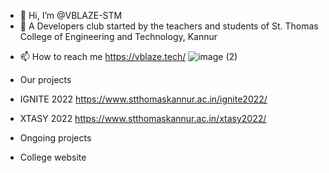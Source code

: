 - 👋 Hi, I’m @VBLAZE-STM
- 👀 A Developers club started by the teachers and students of St. Thomas College of Engineering and Technology, Kannur
<!-- - 🌱 I’m currently learning 
- 💞️ I’m looking to collaborate on ... -->
- 📫 How to reach me https://vblaze.tech/
![image (2)](https://user-images.githubusercontent.com/118287732/201958751-1c5c09fc-4d41-47a2-92e0-7b89c1423c19.png)

<!---
VBLAZE-STM/VBLAZE-STM is a ✨ special ✨ repository because its `README.md` (this file) appears on your GitHub profile.
You can click the Preview link to take a look at your changes.
--->

- Our projects
- IGNITE 2022  https://www.stthomaskannur.ac.in/ignite2022/
- XTASY 2022   https://www.stthomaskannur.ac.in/xtasy2022/

 - Ongoing projects
 - College website


